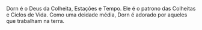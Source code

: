 Dorn é o Deus da Colheita, Estações e Tempo. Ele é o patrono das Colheitas e Ciclos de Vida. Como uma deidade média, Dorn é adorado por aqueles que trabalham na terra.

